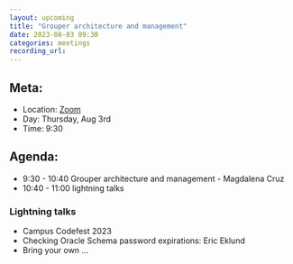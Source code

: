 ```yaml
---
layout: upcoming
title: "Grouper architecture and management"
date: 2023-08-03 09:30
categories: meetings
recording_url:
---
```


## Meta:

- Location: [Zoom](https://z.umn.edu/cpmstream)
- Day: Thursday, Aug 3rd
- Time: 9:30

## Agenda:

- 9:30 - 10:40 Grouper architecture and management - Magdalena Cruz
- 10:40 - 11:00 lightning talks


### Lightning talks
- Campus Codefest 2023
- Checking Oracle Schema password expirations: Eric Eklund
- Bring your own ...
